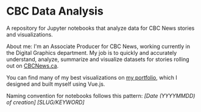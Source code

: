 # CBC Data Analysis
A repository for Jupyter notebooks that analyze data for CBC News stories and visualizations.

About me: I'm an Associate Producer for CBC News, working currently in the Digital Graphics department. My job is to quickly and accurately understand, analyze, summarize and visualize datasets for stories rolling out on [CBCNews.ca](www.cbcnews.ca).

You can find many of my best visualizations on [my portfolio](www.dextermcmillan.com), which I designed and built myself using Vue.js.

Naming convention for notebooks follows this pattern: *\[Date (YYYYMMDD) of creation\] \[SLUG/KEYWORD\]*

